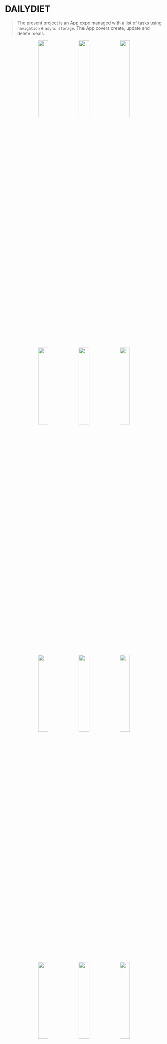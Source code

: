 # DAILYDIET



> The present project is an App expo managed with a list of tasks using `navigation` e `async storage`. The App covers create, update and delete meals.

<p  align="center">
  <img src="" width=25%>
  <img src="./assets/readme/image-2.png" width=25%>
  <img src="./assets/readme/image-3.png" width=25%>
  <img src="./assets/readme/image-4.png" width=25%>
  <img src="./assets/readme/image-5.png" width=25%>
  <img src="./assets/readme/image-6.png" width=25%>
  <img src="./assets/readme/image-7.png" width=25%>
  <img src="./assets/readme/image-8.png" width=25%>
  <img src="./assets/readme/image-9.png" width=25%>
  <img src="./assets/readme/image-10.png" width=25%>
  <img src="./assets/readme/image-11.png" width=25%>
  <img src="./assets/readme/image-12.png" width=25%>
  <img src="./assets/readme/image-13.png" width=25%>
  <img src="./assets/readme/image-14.png" width=25%>
</p>

## ✨ Features

The project is still under development and the next updates will focus on the following tasks:

- ✅Creating a New Meal
- ✅Toggle if the meal is in diet
- ✅Update meal's data
- ✅Delete a meal
- ✅Save data using AsyncStorage
- ⌛Choose a photo by your gallery using AsyncStorage

## 💻 Prerequisites

Before you begin, make sure you've met the following requirements:

- Minimum requirements to run an Expo project: https://docs.expo.dev/get-started/installation/
- To run the app on a real device, ensure that your device has the updated ExpoGo App.

## ⚙️ Install

For the installation of the project, follow the steps:

Clone the project:

```
git clone https://github.com/Souza-Augusto/IGNITE_DAILY-DIET.git
```

Go to project path:

```
cd daily-diet
```

Run the command to install all packages:

```
npm install
```

## 🚀 Running the App

After installing the packages just run the command:

```
npx expo start
```

This will open a terminal containing a barcode and additional options.

- To run on Android device, open the Expo Go App and click on: "Scan QR code" and aim at the QR code displayed on the terminal.
- To run on iOS device, open the camera and aim at the QR code displayed in the terminal, then click on "Open with Expo Go"
- To open in Android emulator you need to have the android environment configured, as described in https://reactnative.dev/docs/environment-setup, then just click on the terminal and press the letter "a".
- To open in iOS emulator you need to have the iOS environment configured, as described in https://reactnative.dev/docs/environment-setup, then just click on the terminal and press the letter "i".

## 🤝 Collaborators

Thanks to the following people who contributed to this project:

<table>
  <tr>
    <td align="center">
      <a href="https://github.com/Souza-Augusto">
        <img src="https://github.com/Souza-Augusto.png" width="100px;" alt="Picture of José Augusto Souza Aguiar"/><br>
        <sub>
          <b>José Augusto Souza Aguiar</b>
        </sub>
      </a>
    </td>
  </tr>
</table>
